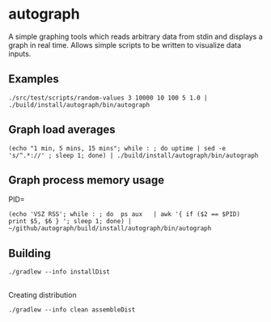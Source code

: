 # autograph


A simple graphing tools which reads arbitrary data from stdin and displays a graph in real time. Allows simple scripts to be written to visualize data inputs.



## Examples
```
./src/test/scripts/random-values 3 10000 10 100 5 1.0 | ./build/install/autograph/bin/autograph
```



## Graph load averages
```
(echo "1 min, 5 mins, 15 mins"; while : ; do uptime | sed -e 's/^.*://' ; sleep 1; done) | ./build/install/autograph/bin/autograph
```

## Graph process memory usage
PID=<process-id>
```
(echo 'VSZ RSS'; while : ; do  ps aux   | awk '{ if ($2 == $PID)  print $5, $6 } '; sleep 1; done) | ~/github/autograph/build/install/autograph/bin/autograph
```

## Building

```
./gradlew --info installDist
```

##

Creating distribution
```
./gradlew --info clean assembleDist
```
